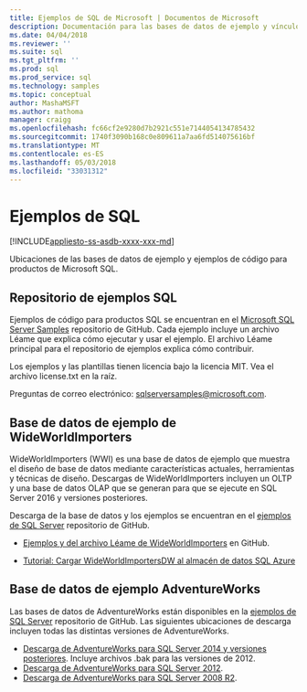 ```yaml
---
title: Ejemplos de SQL de Microsoft | Documentos de Microsoft
description: Documentación para las bases de datos de ejemplo y vínculos a ejemplos de productos de Microsoft SQL.
ms.date: 04/04/2018
ms.reviewer: ''
ms.suite: sql
ms.tgt_pltfrm: ''
ms.prod: sql
ms.prod_service: sql
ms.technology: samples
ms.topic: conceptual
author: MashaMSFT
ms.author: mathoma
manager: craigg
ms.openlocfilehash: fc66cf2e9280d7b2921c551e7144054134785432
ms.sourcegitcommit: 1740f3090b168c0e809611a7aa6fd514075616bf
ms.translationtype: MT
ms.contentlocale: es-ES
ms.lasthandoff: 05/03/2018
ms.locfileid: "33031312"
---
```

# <a name="sql-samples"></a>Ejemplos de SQL

[!INCLUDE[appliesto-ss-asdb-xxxx-xxx-md](../includes/appliesto-ss-asdb-asdw-pdw-md.md)]

Ubicaciones de las bases de datos de ejemplo y ejemplos de código para productos de Microsoft SQL.

## <a name="sql-samples-repository"></a>Repositorio de ejemplos SQL

Ejemplos de código para productos SQL se encuentran en el [Microsoft SQL Server Samples](https://github.com/microsoft/sql-server-samples) repositorio de GitHub. Cada ejemplo incluye un archivo Léame que explica cómo ejecutar y usar el ejemplo. El archivo Léame principal para el repositorio de ejemplos explica cómo contribuir. 

Los ejemplos y las plantillas tienen licencia bajo la licencia MIT. Vea el archivo license.txt en la raíz.

Preguntas de correo electrónico: sqlserversamples@microsoft.com.


## <a name="wideworldimporters-sample-database"></a>Base de datos de ejemplo de WideWorldImporters

WideWorldImporters (WWI) es una base de datos de ejemplo que muestra el diseño de base de datos mediante características actuales, herramientas y técnicas de diseño. Descargas de WideWorldImporters incluyen un OLTP y una base de datos OLAP que se generan para que se ejecute en SQL Server 2016 y versiones posteriores. 

Descarga de la base de datos y los ejemplos se encuentran en el [ejemplos de SQL Server](https://github.com/Microsoft/sql-server-samples) repositorio de GitHub.


- [Ejemplos y del archivo Léame de WideWorldImporters](https://github.com/Microsoft/sql-server-samples/tree/master/samples/databases/wide-world-importers) en GitHub.

- [Tutorial: Cargar WideWorldImportersDW al almacén de datos SQL Azure](/azure/sql-data-warehouse/load-data-wideworldimportersdw)


## <a name="adventureworks-sample-database"></a>Base de datos de ejemplo AdventureWorks

Las bases de datos de AdventureWorks están disponibles en la [ejemplos de SQL Server](https://github.com/Microsoft/sql-server-samples) repositorio de GitHub.  Las siguientes ubicaciones de descarga incluyen todas las distintas versiones de AdventureWorks.

- [Descarga de AdventureWorks para SQL Server 2014 y versiones posteriores](https://github.com/Microsoft/sql-server-samples/releases/tag/adventureworks). Incluye archivos .bak para las versiones de 2012.
- [Descarga de AdventureWorks para SQL Server 2012](https://github.com/Microsoft/sql-server-samples/releases/tag/adventureworks2012).
- [Descarga de AdventureWorks para SQL Server 2008 R2](https://github.com/Microsoft/sql-server-samples/releases/tag/adventureworks2008r2).
